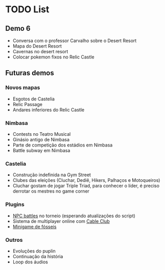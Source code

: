 # TODO List

## Demo 6

* Conversa com o professor Carvalho sobre o Desert Resort
* Mapa do Desert Resort
* Cavernas no desert resort
* Colocar pokemon fixos no Relic Castle

## Futuras demos

### Novos mapas

* Esgotos de Castelia
* Relic Passage
* Andares inferiores do Relic Castle

### Nimbasa

* Contests no Teatro Musical
* Ginásio antigo de Nimbasa
* Parte de competição dos estádios em Nimbasa
* Battle subway em Nimbasa

### Castelia

* Construção indefinida na Gym Street
* Clubes das eleições (Cluchar, Dediê, Hikers, Palhaços e Motoqueiros)
* Cluchar gostam de jogar Triple Triad, para conhecer o líder, é preciso derrotar os mestres no game corner

### Plugins

* [NPC battles](https://reliccastle.com/resources/321/) no torneio (esperando atualizações do script)
* Sistema de multiplayer online com [Cable Club](https://reliccastle.com/resources/640/)
* [Minigame de fósseis](https://essentialsdocs.fandom.com/wiki/Mining_mini-game)

### Outros

* Evoluções do puplin
* Continuação da história
* Loop dos áudios
